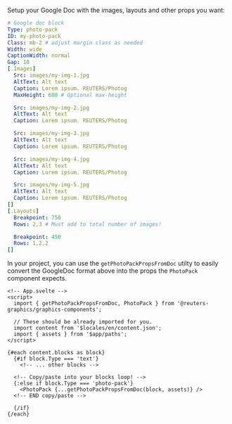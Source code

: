 Setup your Google Doc with the images, layouts and other props you want:

```yaml
# Google doc block
Type: photo-pack
ID: my-photo-pack
Class: mb-2 # adjust margin class as needed
Width: wide
CaptionWidth: normal
Gap: 10
[.Images]
  Src: images/my-img-1.jpg
  AltText: Alt text
  Caption: Lorem ipsum. REUTERS/Photog
  MaxHeight: 600 # Optional max-height

  Src: images/my-img-2.jpg
  AltText: Alt text
  Caption: Lorem ipsum. REUTERS/Photog

  Src: images/my-img-3.jpg
  AltText: Alt text
  Caption: Lorem ipsum. REUTERS/Photog

  Src: images/my-img-4.jpg
  AltText: Alt text
  Caption: Lorem ipsum. REUTERS/Photog

  Src: images/my-img-5.jpg
  AltText: Alt text
  Caption: Lorem ipsum. REUTERS/Photog
[]
[.Layouts]
  Breakpoint: 750
  Rows: 2,3 # Must add to total number of images!

  Breakpoint: 450
  Rows: 1,2,2
[]
```

In your project, you can use the `getPhotoPackPropsFromDoc` utilty to easily convert the GoogleDoc format above into the props the `PhotoPack` component expects.

```svelte
<!-- App.svelte -->
<script>
  import { getPhotoPackPropsFromDoc, PhotoPack } from '@reuters-graphics/graphics-components';

  // These should be already imported for you.
  import content from '$locales/en/content.json';
  import { assets } from '$app/paths';
</script>

{#each content.blocks as block}
  {#if block.Type === 'text'}
    <!-- ... other blocks -->

  <!-- Copy/paste into your blocks loop! -->
  {:else if block.Type === 'photo-pack'}
    <PhotoPack {...getPhotoPackPropsFromDoc(block, assets)} />
  <!-- END copy/paste -->

  {/if}
{/each}
```

